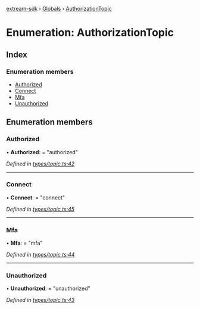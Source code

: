 [extream-sdk](../README.md) › [Globals](../globals.md) › [AuthorizationTopic](authorizationtopic.md)

# Enumeration: AuthorizationTopic

## Index

### Enumeration members

* [Authorized](authorizationtopic.md#authorized)
* [Connect](authorizationtopic.md#connect)
* [Mfa](authorizationtopic.md#mfa)
* [Unauthorized](authorizationtopic.md#unauthorized)

## Enumeration members

###  Authorized

• **Authorized**: = "authorized"

*Defined in [types/topic.ts:42](https://github.com/Extream-SaaS/ex-sdk/blob/1abcccc/types/topic.ts#L42)*

___

###  Connect

• **Connect**: = "connect"

*Defined in [types/topic.ts:45](https://github.com/Extream-SaaS/ex-sdk/blob/1abcccc/types/topic.ts#L45)*

___

###  Mfa

• **Mfa**: = "mfa"

*Defined in [types/topic.ts:44](https://github.com/Extream-SaaS/ex-sdk/blob/1abcccc/types/topic.ts#L44)*

___

###  Unauthorized

• **Unauthorized**: = "unauthorized"

*Defined in [types/topic.ts:43](https://github.com/Extream-SaaS/ex-sdk/blob/1abcccc/types/topic.ts#L43)*
